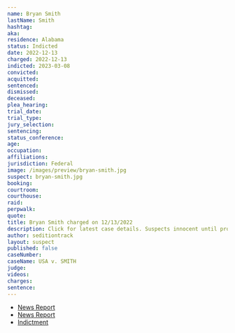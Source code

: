 ```yaml
---
name: Bryan Smith
lastName: Smith
hashtag: 
aka:
residence: Alabama
status: Indicted
date: 2022-12-13
charged: 2022-12-13
indicted: 2023-03-08
convicted:
acquitted:
sentenced:
dismissed:
deceased:
plea_hearing:
trial_date:
trial_type:
jury_selection:
sentencing:
status_conference:
age:
occupation:
affiliations:
jurisdiction: Federal
image: /images/preview/bryan-smith.jpg
suspect: bryan-smith.jpg
booking:
courtroom:
courthouse:
raid:
perpwalk:
quote:
title: Bryan Smith charged on 12/13/2022
description: Click for latest case details. Suspects innocent until proven guilty.
author: seditiontrack
layout: suspect
published: false
caseNumber: 
caseName: USA v. SMITH
judge:
videos:
charges:
sentence:
---
```

- [News Report](https://www.waff.com/2022/12/15/alabama-man-arrested-alleged-role-jan-6-capitol-riot/)
- [News Report](https://www.wsfa.com/2023/03/09/alabama-man-indicted-charges-alleged-role-us-capitol-riot/)
- [Indictment](https://storage.courtlistener.com/recap/gov.uscourts.dcd.252923/gov.uscourts.dcd.252923.16.0_1.pdf)
